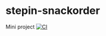# stepin-snackorder
Mini project
[![CI](https://github.com/Nakkasribhagyasrisesharatnam/stepin-snackorder/actions/workflows/main.yml/badge.svg)](https://github.com/Nakkasribhagyasrisesharatnam/stepin-snackorder/actions/workflows/main.yml)
